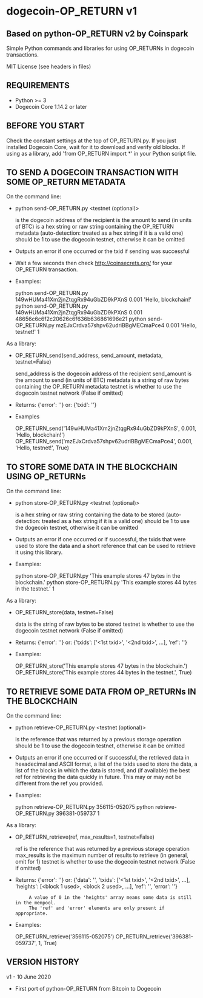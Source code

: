 # dogecoin-OP_RETURN v1

## Based on python-OP_RETURN v2 by Coinspark

Simple Python commands and libraries for using OP_RETURNs in dogecoin transactions.

MIT License (see headers in files)


REQUIREMENTS
------------
* Python >= 3
* Dogecoin Core 1.14.2 or later


BEFORE YOU START
----------------
Check the constant settings at the top of OP_RETURN.py.
If you just installed Dogecoin Core, wait for it to download and verify old blocks.
If using as a library, add 'from OP_RETURN import *' in your Python script file.


TO SEND A DOGECOIN TRANSACTION WITH SOME OP_RETURN METADATA
----------------------------------------------------------

On the command line:

* python send-OP_RETURN.py <send-address> <send-amount> <metadata> <testnet (optional)>

  <send-address> is the dogecoin address of the recipient
  <send-amount> is the amount to send (in units of BTC)
  <metadata> is a hex string or raw string containing the OP_RETURN metadata
             (auto-detection: treated as a hex string if it is a valid one)
  <testnet> should be 1 to use the dogecoin testnet, otherwise it can be omitted

* Outputs an error if one occurred or the txid if sending was successful

* Wait a few seconds then check http://coinsecrets.org/ for your OP_RETURN transaction.

* Examples:

  python send-OP_RETURN.py 149wHUMa41Xm2jnZtqgRx94uGbZD9kPXnS 0.001 'Hello, blockchain!'
  python send-OP_RETURN.py 149wHUMa41Xm2jnZtqgRx94uGbZD9kPXnS 0.001 48656c6c6f2c20626c6f636b636861696e21
  python send-OP_RETURN.py mzEJxCrdva57shpv62udriBBgMECmaPce4 0.001 'Hello, testnet!' 1


As a library:

* OP_RETURN_send(send_address, send_amount, metadata, testnet=False)

  send_address is the dogecoin address of the recipient
  send_amount is the amount to send (in units of BTC)
  metadata is a string of raw bytes containing the OP_RETURN metadata
  testnet is whether to use the dogecoin testnet network (False if omitted)

* Returns: {'error': '<some error string>'}
       or: {'txid': '<sent txid>'}

* Examples

  OP_RETURN_send('149wHUMa41Xm2jnZtqgRx94uGbZD9kPXnS', 0.001, 'Hello, blockchain!')
  OP_RETURN_send('mzEJxCrdva57shpv62udriBBgMECmaPce4', 0.001, 'Hello, testnet!', True)



TO STORE SOME DATA IN THE BLOCKCHAIN USING OP_RETURNs
-----------------------------------------------------

On the command line:

* python store-OP_RETURN.py <data> <testnet (optional)>

  <data> is a hex string or raw string containing the data to be stored
         (auto-detection: treated as a hex string if it is a valid one)
  <testnet> should be 1 to use the dogecoin testnet, otherwise it can be omitted

* Outputs an error if one occurred or if successful, the txids that were used to store
  the data and a short reference that can be used to retrieve it using this library.

* Examples:

  python store-OP_RETURN.py 'This example stores 47 bytes in the blockchain.'
  python store-OP_RETURN.py 'This example stores 44 bytes in the testnet.' 1
  
  
As a library:

* OP_RETURN_store(data, testnet=False)

  data is the string of raw bytes to be stored
  testnet is whether to use the dogecoin testnet network (False if omitted)
  
* Returns: {'error': '<some error string>'}
       or: {'txids': ['<1st txid>', '<2nd txid>', ...],
            'ref': '<ref for retrieving data>'}
           
* Examples:

  OP_RETURN_store('This example stores 47 bytes in the blockchain.')
  OP_RETURN_store('This example stores 44 bytes in the testnet.', True)



TO RETRIEVE SOME DATA FROM OP_RETURNs IN THE BLOCKCHAIN
-------------------------------------------------------

On the command line:

* python retrieve-OP_RETURN.py <ref> <testnet (optional)>

  <ref> is the reference that was returned by a previous storage operation
  <testnet> should be 1 to use the dogecoin testnet, otherwise it can be omitted
  
* Outputs an error if one occurred or if successful, the retrieved data in hexadecimal
  and ASCII format, a list of the txids used to store the data, a list of the blocks in
  which the data is stored, and (if available) the best ref for retrieving the data
  quickly in future. This may or may not be different from the ref you provided.
  
* Examples:

  python retrieve-OP_RETURN.py 356115-052075
  python retrieve-OP_RETURN.py 396381-059737 1
  
  
As a library:

* OP_RETURN_retrieve(ref, max_results=1, testnet=False)

  ref is the reference that was returned by a previous storage operation
  max_results is the maximum number of results to retrieve (in general, omit for 1)
  testnet is whether to use the dogecoin testnet network (False if omitted)

* Returns: {'error': '<some error string>'}
       or: {'data': '<raw binary data>',
            'txids': ['<1st txid>', '<2nd txid>', ...],
            'heights': [<block 1 used>, <block 2 used>, ...],
            'ref': '<best ref for retrieving data>',
            'error': '<error if data only partially retrieved>'}
           
           A value of 0 in the 'heights' array means some data is still in the mempool.      
           The 'ref' and 'error' elements are only present if appropriate.
                 
* Examples:

  OP_RETURN_retrieve('356115-052075')
  OP_RETURN_retrieve('396381-059737', 1, True)
  
  

VERSION HISTORY
---------------
v1 - 10 June 2020
* First port of python-OP_RETURN from Bitcoin to Dogecoin
